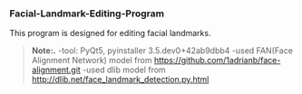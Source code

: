 ### Facial-Landmark-Editing-Program
This program is designed for editing facial landmarks.

> **Note:.**
> -tool: PyQt5, pyinstaller 3.5.dev0+42ab9dbb4
> -used FAN(Face Alignment Network) model from https://github.com/1adrianb/face-alignment.git
> -used dlib model from http://dlib.net/face_landmark_detection.py.html
